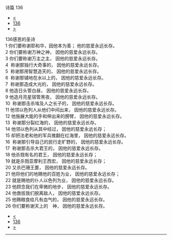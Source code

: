 ﻿





 诗篇 136




* [<](bible/PSA135.md)
* [136](bible/PSA.md)
* [>](bible/PSA137.md)



 
136感恩的圣诗  
1 你们要称谢耶和华，因他本为善； 他的慈爱永远长存。  
2 你们要称谢万神之神， 因他的慈爱永远长存。  
3 你们要称谢万主之主， 因他的慈爱永远长存。     
4  称谢那独行大奇事的， 因他的慈爱永远长存。  
5  称谢那用智慧造天的， 因他的慈爱永远长存。  
6  称谢那铺地在水以上的， 因他的慈爱永远长存。  
7  称谢那造成大光的， 因他的慈爱永远长存。  
8 他造日头管白昼， 因他的慈爱永远长存。  
9 他造月亮星宿管黑夜， 因他的慈爱永远长存。     
10  称谢那击杀埃及人之长子的， 因他的慈爱永远长存。  
11 他领以色列人从他们中间出来， 因他的慈爱永远长存。  
12 他施展大能的手和伸出来的膀臂， 因他的慈爱永远长存。  
13  称谢那分裂红海的， 因他的慈爱永远长存。  
14 他领以色列从其中经过， 因他的慈爱永远长存；  
15 却把法老和他的军兵推翻在红海里， 因他的慈爱永远长存。     
16  称谢那引导自己的民行走旷野的， 因他的慈爱永远长存。  
17  称谢那击杀大君王的， 因他的慈爱永远长存。  
18 他杀戮有名的君王， 因他的慈爱永远长存；  
19 就是杀戮亚摩利王西宏， 因他的慈爱永远长存；  
20 又杀巴珊王噩， 因他的慈爱永远长存。  
21 他将他们的地赐他的百姓为业， 因他的慈爱永远长存；  
22 就是赐他的仆人以色列为业， 因他的慈爱永远长存。     
23 他顾念我们在卑微的地步， 因他的慈爱永远长存。  
24 他救拔我们脱离敌人， 因他的慈爱永远长存。  
25 他赐粮食给凡有血气的， 因他的慈爱永远长存。     
26 你们要称谢天上的　神， 因他的慈爱永远长存。 
* [<](bible/PSA135.md)
* [136](bible/PSA.md)
* [>](bible/PSA137.md)





---









